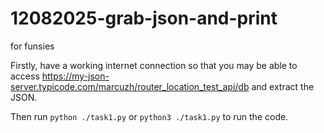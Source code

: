 # 12082025-grab-json-and-print
for funsies

Firstly, have a working internet connection so that you may be able to access https://my-json-server.typicode.com/marcuzh/router_location_test_api/db and extract the JSON.

Then run ```python ./task1.py``` or ```python3 ./task1.py``` to run the code.